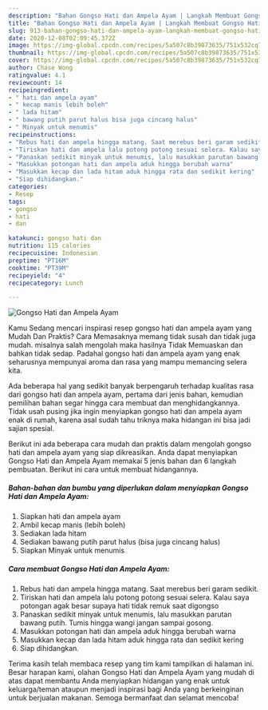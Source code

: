 ```yaml
---
description: "Bahan Gongso Hati dan Ampela Ayam | Langkah Membuat Gongso Hati dan Ampela Ayam Yang Lezat"
title: "Bahan Gongso Hati dan Ampela Ayam | Langkah Membuat Gongso Hati dan Ampela Ayam Yang Lezat"
slug: 913-bahan-gongso-hati-dan-ampela-ayam-langkah-membuat-gongso-hati-dan-ampela-ayam-yang-lezat
date: 2020-12-08T02:09:45.372Z
image: https://img-global.cpcdn.com/recipes/5a507c8b39873635/751x532cq70/gongso-hati-dan-ampela-ayam-foto-resep-utama.jpg
thumbnail: https://img-global.cpcdn.com/recipes/5a507c8b39873635/751x532cq70/gongso-hati-dan-ampela-ayam-foto-resep-utama.jpg
cover: https://img-global.cpcdn.com/recipes/5a507c8b39873635/751x532cq70/gongso-hati-dan-ampela-ayam-foto-resep-utama.jpg
author: Chase Wong
ratingvalue: 4.1
reviewcount: 14
recipeingredient:
- " hati dan ampela ayam"
- " kecap manis lebih boleh"
- " lada hitam"
- " bawang putih parut halus bisa juga cincang halus"
- " Minyak untuk menumis"
recipeinstructions:
- "Rebus hati dan ampela hingga matang. Saat merebus beri garam sedikit."
- "Tiriskan hati dan ampela lalu potong potong sesuai selera. Kalau saya potongan agak besar supaya hati tidak remuk saat digongso"
- "Panaskan sedikit minyak untuk menumis, lalu masukkan parutan bawang putih. Tumis hingga wangi jangan sampai gosong."
- "Masukkan potongan hati dan ampela aduk hingga berubah warna"
- "Masukkan kecap dan lada hitam aduk hingga rata dan sedikit kering"
- "Siap dihidangkan."
categories:
- Resep
tags:
- gongso
- hati
- dan

katakunci: gongso hati dan 
nutrition: 115 calories
recipecuisine: Indonesian
preptime: "PT16M"
cooktime: "PT39M"
recipeyield: "4"
recipecategory: Lunch

---
```



![Gongso Hati dan Ampela Ayam](https://img-global.cpcdn.com/recipes/5a507c8b39873635/751x532cq70/gongso-hati-dan-ampela-ayam-foto-resep-utama.jpg)

Kamu Sedang mencari inspirasi resep gongso hati dan ampela ayam yang Mudah Dan Praktis? Cara Memasaknya memang tidak susah dan tidak juga mudah. misalnya salah mengolah maka hasilnya Tidak Memuaskan dan bahkan tidak sedap. Padahal gongso hati dan ampela ayam yang enak seharusnya mempunyai aroma dan rasa yang mampu memancing selera kita.



Ada beberapa hal yang sedikit banyak berpengaruh terhadap kualitas rasa dari gongso hati dan ampela ayam, pertama dari jenis bahan, kemudian pemilihan bahan segar hingga cara membuat dan menghidangkannya. Tidak usah pusing jika ingin menyiapkan gongso hati dan ampela ayam enak di rumah, karena asal sudah tahu triknya maka hidangan ini bisa jadi sajian spesial.


Berikut ini ada beberapa cara mudah dan praktis dalam mengolah gongso hati dan ampela ayam yang siap dikreasikan. Anda dapat menyiapkan Gongso Hati dan Ampela Ayam memakai 5 jenis bahan dan 6 langkah pembuatan. Berikut ini cara untuk membuat hidangannya.

<!--inarticleads1-->

##### Bahan-bahan dan bumbu yang diperlukan dalam menyiapkan Gongso Hati dan Ampela Ayam:

1. Siapkan  hati dan ampela ayam
1. Ambil  kecap manis (lebih boleh)
1. Sediakan  lada hitam
1. Sediakan  bawang putih parut halus (bisa juga cincang halus)
1. Siapkan  Minyak untuk menumis




<!--inarticleads2-->

##### Cara membuat Gongso Hati dan Ampela Ayam:

1. Rebus hati dan ampela hingga matang. Saat merebus beri garam sedikit.
1. Tiriskan hati dan ampela lalu potong potong sesuai selera. Kalau saya potongan agak besar supaya hati tidak remuk saat digongso
1. Panaskan sedikit minyak untuk menumis, lalu masukkan parutan bawang putih. Tumis hingga wangi jangan sampai gosong.
1. Masukkan potongan hati dan ampela aduk hingga berubah warna
1. Masukkan kecap dan lada hitam aduk hingga rata dan sedikit kering
1. Siap dihidangkan.




Terima kasih telah membaca resep yang tim kami tampilkan di halaman ini. Besar harapan kami, olahan Gongso Hati dan Ampela Ayam yang mudah di atas dapat membantu Anda menyiapkan hidangan yang enak untuk keluarga/teman ataupun menjadi inspirasi bagi Anda yang berkeinginan untuk berjualan makanan. Semoga bermanfaat dan selamat mencoba!
